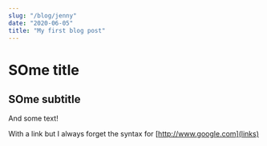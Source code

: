 ```yaml
---
slug: "/blog/jenny"
date: "2020-06-05"
title: "My first blog post"
---
```

# SOme title
## SOme subtitle

And some text!

With a link but I always forget the syntax for [http://www.google.com](links)